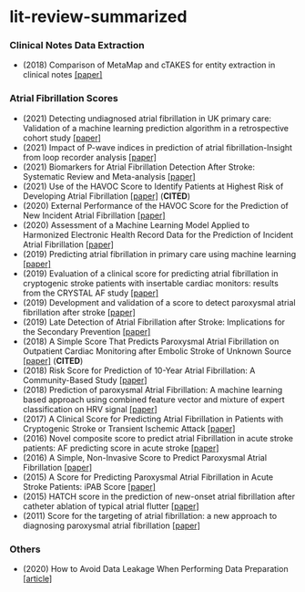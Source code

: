 # lit-review-summarized

### Clinical Notes Data Extraction

* (2018) Comparison of MetaMap and cTAKES for entity extraction in clinical notes [[paper]](https://bmcmedinformdecismak.biomedcentral.com/articles/10.1186/s12911-018-0654-2)

### Atrial Fibrillation Scores

* (2021) Detecting undiagnosed atrial fibrillation in UK primary care: Validation of a machine learning prediction algorithm in a retrospective cohort study [[paper]](https://pubmed.ncbi.nlm.nih.gov/34021576/)
* (2021) Impact of P-wave indices in prediction of atrial fibrillation-Insight from loop recorder analysis [[paper]](https://pubmed.ncbi.nlm.nih.gov/33963655/)
* (2021) Biomarkers for Atrial Fibrillation Detection After Stroke: Systematic Review and Meta-analysis [[paper]](https://pubmed.ncbi.nlm.nih.gov/34504030/)
* (2021) Use of the HAVOC Score to Identify Patients at Highest Risk of Developing Atrial Fibrillation [[paper]](https://pubmed.ncbi.nlm.nih.gov/34157712/#:~:text=HAVOC%20scores%20were%20calculated%20by,body%20mass%20index%20%3E30) (**CITED**)
* (2020) External Performance of the HAVOC Score for the Prediction of New Incident Atrial Fibrillation [[paper]](https://www.ahajournals.org/doi/full/10.1161/STROKEAHA.119.027990#:~:text=The%20negative%20predictive%20value%20of%20low%2Drisk%20HAVOC%20score%2C%20or,%2C%2062.1%25–73.3%25)
* (2020) Assessment of a Machine Learning Model Applied to Harmonized Electronic Health Record Data for the Prediction of Incident Atrial Fibrillation [[paper]](https://pubmed.ncbi.nlm.nih.gov/31951272/)
* (2019) Predicting atrial fibrillation in primary care using machine learning [[paper]](https://journals.plos.org/plosone/article?id=10.1371/journal.pone.0224582)
* (2019) Evaluation of a clinical score for predicting atrial fibrillation in cryptogenic stroke patients with insertable cardiac monitors: results from the CRYSTAL AF study [[paper]](https://pubmed.ncbi.nlm.nih.gov/31007721/)
* (2019) Development and validation of a score to detect paroxysmal atrial fibrillation after stroke [[paper]](https://pubmed.ncbi.nlm.nih.gov/30530796/)
* (2019) Late Detection of Atrial Fibrillation after Stroke: Implications for the Secondary Prevention [[paper]](https://pubmed.ncbi.nlm.nih.gov/31618742/)
* (2018) A Simple Score That Predicts Paroxysmal Atrial Fibrillation on Outpatient Cardiac Monitoring after Embolic Stroke of Unknown Source [[paper]](https://pubmed.ncbi.nlm.nih.gov/29501269/) (**CITED**)
* (2018) Risk Score for Prediction of 10-Year Atrial Fibrillation: A Community-Based Study [[paper]](https://pubmed.ncbi.nlm.nih.gov/30103243/)
* (2018) Prediction of paroxysmal Atrial Fibrillation: A machine learning based approach using combined feature vector and mixture of expert classification on HRV signal [[paper]](https://pubmed.ncbi.nlm.nih.gov/30337081/)
* (2017) A Clinical Score for Predicting Atrial Fibrillation in Patients with Cryptogenic Stroke or Transient Ischemic Attack [[paper]](https://pubmed.ncbi.nlm.nih.gov/28654919/)
* (2016) Novel composite score to predict atrial Fibrillation in acute stroke patients: AF predicting score in acute stroke [[paper]](https://pubmed.ncbi.nlm.nih.gov/26896619/)
* (2016) A Simple, Non-Invasive Score to Predict Paroxysmal Atrial Fibrillation [[paper]](https://pubmed.ncbi.nlm.nih.gov/27680490/)
* (2015) A Score for Predicting Paroxysmal Atrial Fibrillation in Acute Stroke Patients: iPAB Score [[paper]](https://pubmed.ncbi.nlm.nih.gov/26190307/)
* (2015) HATCH score in the prediction of new-onset atrial fibrillation after catheter ablation of typical atrial flutter [[paper]](https://pubmed.ncbi.nlm.nih.gov/25850017/#:~:text=The%20HATCH%20score%20could%20be,AF%20after%20typical%20AFL%20ablation)
* (2011) Score for the targeting of atrial fibrillation: a new approach to diagnosing paroxysmal atrial fibrillation [[paper]](https://pubmed.ncbi.nlm.nih.gov/21346349/)

### Others

* (2020) How to Avoid Data Leakage When Performing Data Preparation [[article]](https://machinelearningmastery.com/data-preparation-without-data-leakage/)
